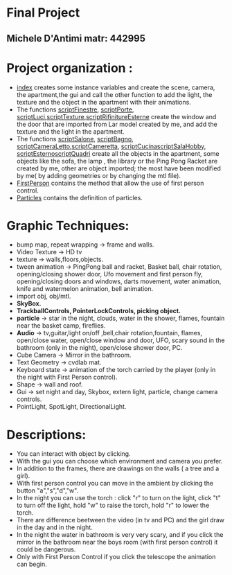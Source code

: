 Final Project
================
Michele D'Antimi matr: 442995
-----------------------

Project organization :
==================

* [index](index.html) creates some instance variables and create the scene, camera, the apartment,the gui and call the other function to add the light, the texture and the object in the apartment with their animations.
* The functions [scriptFinestre](assets/scripts/script_Finestre.js), [scriptPorte](assets/scripts/script_Porte.js), [scriptLuci](assets/scripts/script_luci.js),[scriptTexture](assets/scripts/script_texture_app.js),[scriptRifinitureEsterne](assets/scripts/script_texture_app.js) create the window and the door that are imported from Lar model created by me, and add the texture and the light in the apartment.
* The functions [scriptSalone](assets/scripts/script_salone.js), [scriptBagno](assets/scripts/script_bagno.js), [scriptCameraLetto](assets/scripts/script_camera_letto.js),[scriptCameretta](assets/scripts/script_cameretta.js), [scriptCucina](assets/scripts/script_cucina.js)[scriptSalaHobby](assets/scripts/script_salaHobby.js), [scriptEsterno](assets/script/script_esterno.js)[scriptQuadri](assets/script/script_quadro.js) create all the objects in the apartment, some objects like the sofa, the lamp , the library or the Ping Pong Racket are created by me, other are object imported; the most have been modified by me( by adding geometries or by changing the mtl file).
* [FirstPerson](assets/functions/FirstPersonScript.js) contains the method that allow the use of first person control.
* [Particles](assets/functions/script_particles.js) contains the definition of particles.

Graphic Techniques:
==================
* bump map, repeat wrapping -> frame and walls.
* Video Texture -> HD tv
* texture -> walls,floors,objects.
* tween animation -> PingPong ball and racket, Basket ball, chair rotation, opening/closing shower door, Ufo movement and first person fly, opening/closing doors and windows, darts movement, water animation, knife and watermelon animation, bell animation.
* import obj, obj/mtl.
* **SkyBox.**
* **TrackballControls, PointerLockControls, picking object.**
* **particle** -> star in the night, clouds, water in the shower, flames, fountain near the basket camp, fireflies.
* **Audio** -> tv,guitar,light on/off ,bell,chair rotation,fountain, flames, open/close water, open/close window and door, UFO, scary sound in the bathroom (only in the night), open/close shower door, PC.
* Cube Camera -> Mirror in the bathroom.
* Text Geometry -> cvdlab mat.
* Keyboard state -> animation of the torch carried by the player (only in the night with First Person control).
* Shape -> wall and roof.
* Gui ->  set night and day, Skybox, extern light, particle, change camera controls.
* PointLight, SpotLight, DirectionalLight.

Descriptions:
==================
* You can interact with object by clicking.
* With the gui you can choose which environment and camera you prefer.
* In addition to the frames, there are drawings on the walls ( a tree and a girl).
* With first person control you can move in the ambient by clicking the button "a","s","d","w".
* In the night you can use the torch : click "r" to turn on the light, click "t" to turn off the light, hold "w" to raise the torch, hold "r" to lower the torch.
* There are difference beetween the video (in tv and PC) and the girl draw in the day and in the night.
* In the night the water in bathroom is very very scary, and if you click the mirror in the bathroom near the boys room (with first person control) it could be dangerous.
* Only with First Person Control if you click the telescope the animation can begin.